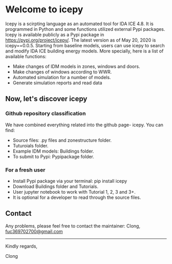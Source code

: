 # Welcome to icepy

Icepy is a scirpting language as an automated tool for IDA ICE 4.8. It is  programmed in Python and some functions utilized external Pypi packages. Icepy is available publicly as a Pypi
package in https://pypi.org/project/icepy/. The latest version as of May 20,
2020 is icepy==0.0.5. Starting from baseline models, users can use icepy to search and modify IDA ICE building energy models.
More specially, here is a list of available functions:

* Make changes of IDM models in zones, windows and doors.
* Make changes of windows according to WWR.
* Automated simulation for a number of models.
* Generate simulation reports and read data


## Now, let's discover icepy

### Github repository classification
We have combined everything related into the github page- icepy. You can find:

* Source files: .py files and zonestructure folder.
* Tuturoials folder.
* Example IDM models: Buildings folder.
* To submit to Pypi: Pypipackage folder.

### For a fresh user
* Install Pypi package via your terminal: pip install icepy
* Download Buildings folder and Tutorials.
* User jupyter notebook to work with Tutorial 1, 2, 3 and 3+. 
* It is optional for a developer to read through the source files.

## Contact
Any problems, please feel free to contact the maintainer: Clong, fuc369702700@gmail.com


--------------------------


Kindly regards,

Clong






